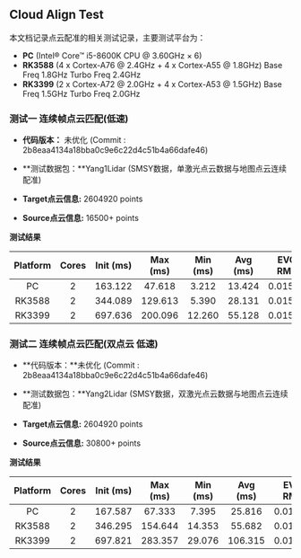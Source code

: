 ## Cloud Align Test

本文档记录点云配准的相关测试记录，主要测试平台为：

- **PC**  (Intel® Core™ i5-8600K CPU @ 3.60GHz × 6)
- **RK3588** (4 x Cortex-A76 @ 2.4GHz + 4 x Cortex-A55 @ 1.8GHz)  Base Freq 1.8GHz Turbo Freq 2.4GHz
- **RK3399**  (2 x Cortex-A72 @ 2.0GHz + 4 x Cortex-A53 @ 1.5GHz)  Base Freq 1.5GHz Turbo Freq 2.0GHz



### 测试一 连续帧点云匹配(低速)

- **代码版本：** 未优化 (Commit : 2b8eaa4134a18bba0c9e6c22d4c51b4a66dafe46)

- **测试数据包：**Yang1Lidar (SMSY数据，单激光点云数据与地图点云连续配准)
- **Target点云信息:** 2604920 points
- **Source点云信息:** 16500+ points

**测试结果**

| Platform | Cores | Init (ms) | Max (ms) | Min (ms) | Avg (ms) | EVO-RMSE |
| :------: | :---: | :-------: | :------: | :------: | :------: | :------: |
|    PC    |   2   |  163.122  |  47.618  |  3.212   |  13.424  | 0.015430 |
|  RK3588  |   2   |  344.089  | 129.613  |  5.390   |  28.131  | 0.015435 |
|  RK3399  |   2   |  697.636  | 200.096  |  12.260  |  55.128  | 0.015435 |





### 测试二 连续帧点云匹配(双点云 低速)

- **代码版本：**未优化 (Commit : 2b8eaa4134a18bba0c9e6c22d4c51b4a66dafe46)

- **测试数据包：**Yang2Lidar (SMSY数据，双激光点云数据与地图点云连续配准)
- **Target点云信息:** 2604920 points
- **Source点云信息:** 30800+ points

**测试结果**

| Platform | Cores | Init (ms) | Max (ms) | Min (ms) | Avg (ms) | EVO-RMSE |
| :------: | :---: | :-------: | :------: | :------: | :------: | :------: |
|    PC    |   2   |  167.587  |  67.333  |  7.395   |  25.816  | 0.013055 |
|  RK3588  |   2   |  346.295  | 154.644  |  14.353  |  55.682  | 0.013055 |
|  RK3399  |   2   |  697.821  | 283.357  |  29.076  | 106.315  | 0.013055 |

